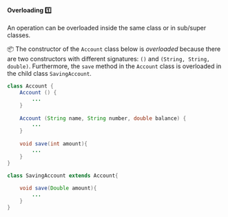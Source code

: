 <link rel="stylesheet" href="{{baseUrl}}/css/textbook.css">

<div class="website-content">

<div id="title">

#### Overloading :one:

</div>

<div id="body">

An operation can be overloaded inside the same class or in sub/super classes.

<tip-box>

:package: The constructor of the `Account` class below is _overloaded_ because there are two constructors with different signatures: `()` and `(String, String, double)`. Furthermore, the `save` method in the `Account` class is overloaded in the child class `SavingAccount`.

```java
class Account {
    Account () {
        ...
    }
    
    Account (String name, String number, double balance) {
        ...
    }
    
    void save(int amount){
        ...
    }
}

class SavingAccount extends Account{
    
    void save(Double amount){
        ...
    }
}
```
</tip-box>

<p/>

</div>

<div id="extras">
  <include src="resources.md" />
</div>

</div>
